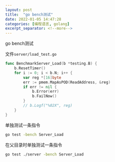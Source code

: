 ```yaml
---
layout: post
title:  "go bench测试"
date: 2022-01-05 14:47:28
categories: [编程语言, golang]
excerpt_separator: <!--more-->
---
```

go bench测试
<!--more-->


文件`server/load_test.go`
```go
func BenchmarkServer_Load(b *testing.B) {
	b.ResetTimer()
	for i := 0; i < b.N; i++ {
		var reg *[16]byte
		err := pmem.MapAsPOD(ReadAddress, &reg)
		if err != nil {
			b.Error(err)
			b.FailNow()
		}
		// b.Logf("%02X", reg)
	}
}
```

单独测试一条指令
```bash
go test -bench Server_Load
```

在父目录时单独测试一条指令
```bash
go test ./server -bench Server_Load
```